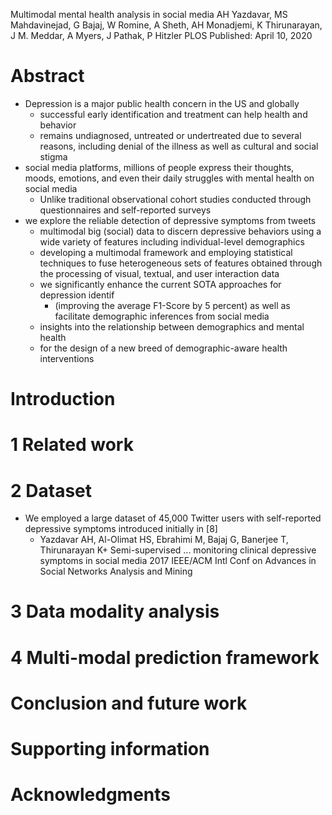 Multimodal mental health analysis in social media
AH Yazdavar, MS Mahdavinejad, G Bajaj, W Romine, A Sheth, AH Monadjemi,
  K Thirunarayan, J M. Meddar, A Myers, J Pathak, P Hitzler
PLOS Published: April 10, 2020

# Abstract

* Depression is a major public health concern in the US and globally
  * successful early identification and treatment can help health and behavior
  * remains undiagnosed, untreated or undertreated due to several reasons,
    including denial of the illness as well as cultural and social stigma
* social media platforms, millions of people express their thoughts, moods,
  emotions, and even their daily struggles with mental health on social media
  * Unlike traditional observational cohort studies conducted through
    questionnaires and self-reported surveys
* we explore the reliable detection of depressive symptoms from tweets
  * multimodal big (social) data to discern depressive behaviors using
    a wide variety of features including individual-level demographics
  * developing a multimodal framework and employing statistical techniques to
    fuse heterogeneous sets of features obtained through the processing of
    visual, textual, and user interaction data
  * we significantly enhance the current SOTA approaches for depression identif
    * (improving the average F1-Score by 5 percent) as well as
      facilitate demographic inferences from social media
  * insights into the relationship between demographics and mental health
  * for the design of a new breed of demographic-aware health interventions

# Introduction

# 1 Related work

# 2 Dataset

* We employed a large dataset of 45,000 Twitter users with self-reported
  depressive symptoms introduced initially in [8]
  * Yazdavar AH, Al-Olimat HS, Ebrahimi M, Bajaj G, Banerjee T, Thirunarayan K+
    Semi-supervised ... monitoring clinical depressive symptoms in social media
    2017 IEEE/ACM Intl Conf on Advances in Social Networks Analysis and Mining

# 3 Data modality analysis

# 4 Multi-modal prediction framework

# Conclusion and future work

# Supporting information

# Acknowledgments
